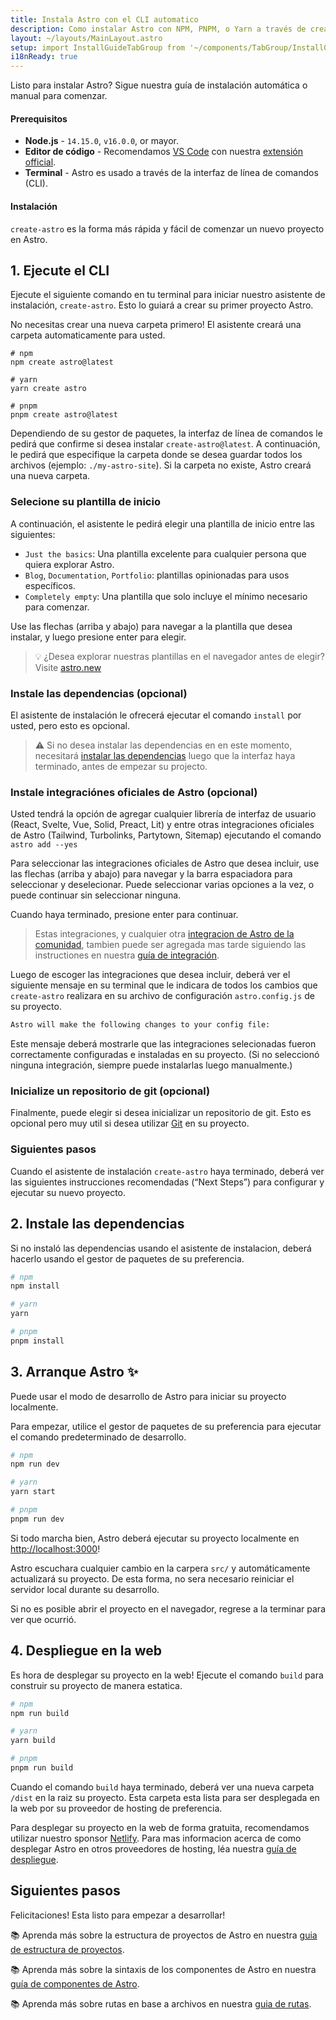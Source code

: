 ```yaml
---
title: Instala Astro con el CLI automatico
description: Como instalar Astro con NPM, PNPM, o Yarn a través de create-astro con el CLI de Astro.
layout: ~/layouts/MainLayout.astro
setup: import InstallGuideTabGroup from '~/components/TabGroup/InstallGuideTabGroup.astro';
i18nReady: true
---
```


Listo para instalar Astro? Sigue nuestra guía de instalación automática o manual
para comenzar.

#### Prerequisitos

- **Node.js** - `14.15.0`, `v16.0.0`, or mayor.
- **Editor de código** - Recomendamos [VS Code](https://code.visualstudio.com/)
  con nuestra
  [extensión official](https://marketplace.visualstudio.com/items?itemName=astro-build.astro-vscode).
- **Terminal** - Astro es usado a través de la interfaz de línea de comandos
  (CLI).

<InstallGuideTabGroup />

#### Instalación

`create-astro` es la forma más rápida y fácil de comenzar un nuevo proyecto en
Astro.

## 1. Ejecute el CLI

Ejecute el siguiente comando en tu terminal para iniciar nuestro asistente de
instalación, `create-astro`. Esto lo guiará a crear su primer proyecto Astro.

No necesitas crear una nueva carpeta primero! El asistente creará una carpeta
automaticamente para usted.

```shell
# npm
npm create astro@latest

# yarn
yarn create astro

# pnpm
pnpm create astro@latest
```

Dependiendo de su gestor de paquetes, la interfaz de línea de comandos le pedirá
que confirme si desea instalar `create-astro@latest`. A continuación, le pedirá
que especifique la carpeta donde se desea guardar todos los archivos (ejemplo:
`./my-astro-site`). Si la carpeta no existe, Astro creará una nueva carpeta.

### Selecione su plantilla de inicio

A continuación, el asistente le pedirá elegir una plantilla de inicio entre las
siguientes:

- `Just the basics`: Una plantilla excelente para cualquier persona que quiera
  explorar Astro.
- `Blog`, `Documentation`, `Portfolio`: plantillas opinionadas para usos
  específicos.
- `Completely empty`: Una plantilla que solo incluye el mínimo necesario para
  comenzar.

Use las flechas (arriba y abajo) para navegar a la plantilla que desea instalar,
y luego presione enter para elegir.

> 💡 ¿Desea explorar nuestras plantillas en el navegador antes de elegir? Visite
> [astro.new](https://astro.new/)

### Instale las dependencias (opcional)

El asistente de instalación le ofrecerá ejecutar el comando `install` por usted,
pero esto es opcional.

> ⚠️ Si no desea instalar las dependencias en en este momento, necesitará
> [instalar las dependencias](/es/install/auto#2-install-dependencies) luego que
> la interfaz haya terminado, antes de empezar su projecto.

### Instale integraciónes oficiales de Astro (opcional)

Usted tendrá la opción de agregar cualquier librería de interfaz de usuario
(React, Svelte, Vue, Solid, Preact, Lit) y entre otras integraciones oficiales
de Astro (Tailwind, Turbolinks, Partytown, Sitemap) ejecutando el comando
`astro add --yes`

Para seleccionar las integraciones oficiales de Astro que desea incluir, use las
flechas (arriba y abajo) para navegar y la barra espaciadora para seleccionar y
deselecionar. Puede seleccionar varias opciones a la vez, o puede continuar sin
seleccionar ninguna.

Cuando haya terminado, presione enter para continuar.

> Estas integraciones, y cualquier otra
> [integracion de Astro de la comunidad](https://astro.build/integrations),
> tambien puede ser agregada mas tarde siguiendo las instructiones en nuestra
> [guía de integración](/es/guides/integrations-guide).

Luego de escoger las integraciones que desea incluir, deberá ver el siguiente
mensaje en su terminal que le indicara de todos los cambios que `create-astro`
realizara en su archivo de configuración `astro.config.js` de su proyecto.

```bash
Astro will make the following changes to your config file:
```

Este mensaje deberá mostrarle que las integraciones selecionadas fueron
correctamente configuradas e instaladas en su proyecto. (Si no seleccionó
ninguna integración, siempre puede instalarlas luego manualmente.)

### Inicialize un repositorio de git (opcional)

Finalmente, puede elegir si desea inicializar un repositorio de git. Esto es
opcional pero muy util si desea utilizar [Git](https://git-scm.com/) en su
proyecto.

### Siguientes pasos

Cuando el asistente de instalación `create-astro` haya terminado, deberá ver las
siguientes instrucciones recomendadas (“Next Steps”) para configurar y ejecutar
su nuevo proyecto.

## 2. Instale las dependencias

Si no instaló las dependencias usando el asistente de instalacion, deberá
hacerlo usando el gestor de paquetes de su preferencia.

```bash
# npm
npm install

# yarn
yarn

# pnpm
pnpm install
```

## 3. Arranque Astro ✨

Puede usar el modo de desarrollo de Astro para iniciar su proyecto localmente.

Para empezar, utilice el gestor de paquetes de su preferencia para ejecutar el
comando predeterminado de desarrollo.

```bash
# npm
npm run dev

# yarn
yarn start

# pnpm
pnpm run dev
```

Si todo marcha bien, Astro deberá ejecutar su proyecto localmente en
[http://localhost:3000](http://localhost:3000)!

Astro escuchara cualquier cambio en la carpera `src/` y automáticamente
actualizará su proyecto. De esta forma, no sera necesario reiniciar el servidor
local durante su desarrollo.

Si no es posible abrir el proyecto en el navegador, regrese a la terminar para
ver que ocurrió.

## 4. Despliegue en la web

Es hora de desplegar su proyecto en la web! Ejecute el comando `build` para
construir su proyecto de manera estatica.

```bash
# npm
npm run build

# yarn
yarn build

# pnpm
pnpm run build
```

Cuando el comando `build` haya terminado, deberá ver una nueva carpeta `/dist`
en la raiz su proyecto. Esta carpeta esta lista para ser desplegada en la web
por su proveedor de hosting de preferencia.

Para desplegar su proyecto en la web de forma gratuita, recomendamos utilizar
nuestro sponsor [Netlify](https://www.netlify.com/). Para mas informacion acerca
de como desplegar Astro en otros proveedores de hosting, léa nuestra
[guía de despliegue](/es/guides/deploy).

## Siguientes pasos

Felicitaciones! Esta listo para empezar a desarrollar!

📚 Aprenda más sobre la estructura de proyectos de Astro en nuestra
[guia de estructura de proyectos](/es/core-concepts/project-structure).

📚 Aprenda más sobre la sintaxis de los componentes de Astro en nuestra
[guía de componentes de Astro](/es/core-concepts/astro-components).

📚 Aprenda más sobre rutas en base a archivos en nuestra
[guia de rutas](/es/core-concepts/astro-pages).

